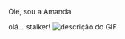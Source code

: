 Oie, sou a Amanda

olá... stalker!
![descrição do GIF](https://github.com/user-attachments/assets/2638bc8d-8152-4b93-94ba-6c8ccc93baf7)

